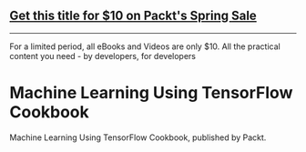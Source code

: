 ## [Get this title for $10 on Packt's Spring Sale](https://www.packt.com/B16254?utm_source=github&utm_medium=packt-github-repo&utm_campaign=spring_10_dollar_2022)
-----
For a limited period, all eBooks and Videos are only $10. All the practical content you need \- by developers, for developers

# Machine Learning Using TensorFlow Cookbook
Machine Learning Using TensorFlow Cookbook, published by Packt.
